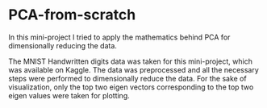 # PCA-from-scratch
In this mini-project I tried to apply the mathematics behind PCA for dimensionally reducing the data.

The MNIST Handwritten digits data was taken for this mini-project, which was available on Kaggle. The data was preprocessed and all the necessary steps were performed to dimensionally reduce the data. For the sake of visualization, only the top two eigen vectors corresponding to the top two eigen values were taken for plotting.
